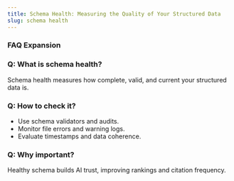 ```yaml
---
title: Schema Health: Measuring the Quality of Your Structured Data
slug: schema health
---
```


### FAQ Expansion
### Q: What is schema health?
Schema health measures how complete, valid, and current your structured data is.

### Q: How to check it?
- Use schema validators and audits.
- Monitor file errors and warning logs.
- Evaluate timestamps and data coherence.

### Q: Why important?
Healthy schema builds AI trust, improving rankings and citation frequency.